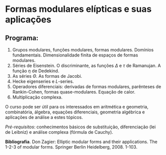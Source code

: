 # Formas modulares elípticas e suas aplicações

## Programa:

1. Grupos modulares, funções modulares, formas modulares. Domínios fundamentais. Dimensionalidade finita de espaços de formas modulares.
2. Séries de Eisenstein. O discriminante, as funções $\Delta$ e $\tau$ de Ramanujan. A função $\eta$ de Dedekind.
3. As séries $\Theta$. As formas de Jacobi.
4. Hecke eigenseries e $L$-series.
5. Operadores diferenciais: derivadas de formas modulares, parênteses de Rankin-Cohen, formas quase-modulares. Equação de calor.
6. Multiplicação complexa.

O curso pode ser útil para os interessados em aritmética e geometria, combinatória, álgebra, equações diferenciais, geometria algébrica e aplicações de análise a estes tópicos.

*Pré-requisitos*: conhecimentos básicos de substituição, diferenciação (lei de Leibniz) e análise complexa (fórmula de Cauchy).

**Bibliografia**. Don Zagier: Elliptic modular forms and their applications. The 1-2-3 of modular forms. Springer Berlin Heidelberg, 2008. 1-103.
